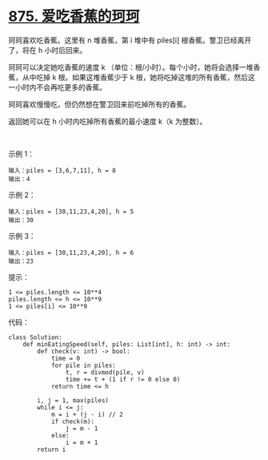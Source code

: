 # [875. 爱吃香蕉的珂珂](https://leetcode.cn/problems/koko-eating-bananas/)

珂珂喜欢吃香蕉。这里有 n 堆香蕉，第 i 堆中有 piles[i] 根香蕉。警卫已经离开了，将在 h 小时后回来。

珂珂可以决定她吃香蕉的速度 k （单位：根/小时）。每个小时，她将会选择一堆香蕉，从中吃掉 k 根。如果这堆香蕉少于 k 根，她将吃掉这堆的所有香蕉，然后这一小时内不会再吃更多的香蕉。  

珂珂喜欢慢慢吃，但仍然想在警卫回来前吃掉所有的香蕉。

返回她可以在 h 小时内吃掉所有香蕉的最小速度 k（k 为整数）。

 

示例 1：
```
输入：piles = [3,6,7,11], h = 8
输出：4
```
示例 2：
```
输入：piles = [30,11,23,4,20], h = 5
输出：30
```
示例 3：
```
输入：piles = [30,11,23,4,20], h = 6
输出：23
```

提示：
```
1 <= piles.length <= 10**4
piles.length <= h <= 10**9
1 <= piles[i] <= 10**9
```

代码：
```python3
class Solution:
    def minEatingSpeed(self, piles: List[int], h: int) -> int:
        def check(v: int) -> bool:
            time = 0
            for pile in piles:
                t, r = divmod(pile, v)
                time += t + (1 if r != 0 else 0)
            return time <= h

        i, j = 1, max(piles)
        while i <= j:
            m = i + (j - i) // 2
            if check(m):
                j = m - 1
            else:
                i = m + 1
        return i
```